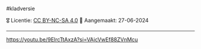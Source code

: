 #kladversie 

🎖️ Licentie: [CC BY-NC-SA 4.0](https://creativecommons.org/licenses/by-nc-sa/4.0/)
📅 Aangemaakt: 27-06-2024

---
https://youtu.be/9ElrcTtAxzA?si=VAjcVwEf88ZVnMcu



